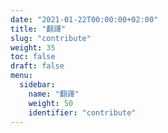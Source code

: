 ```yaml
---
date: "2021-01-22T00:00:00+02:00"
title: "翻譯"
slug: "contribute"
weight: 35
toc: false
draft: false
menu:
  sidebar:
    name: "翻譯"
    weight: 50
    identifier: "contribute"
---
```

